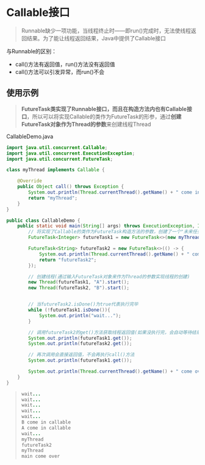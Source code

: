 # Callable接口

> Runnable缺少一项功能，当线程终止时——即run()完成时，无法使线程返回结果。为了能让线程返回结果，Java中提供了Callable接口

与Runnable的区别：

- call()方法有返回值，run()方法没有返回值
- call()方法可以引发异常，而run()不会

## 使用示例

> **FutureTask类实现了Runnable接口，而且在构造方法内也有Callable接口**，所以可以将实现Callable的类作为FutureTask的形参，通过**创建FutureTask对象作为Thread的参数**来创建线程Thread

CallableDemo.java

```java
import java.util.concurrent.Callable;
import java.util.concurrent.ExecutionException;
import java.util.concurrent.FutureTask;

class myThread implements Callable {

    @Override
    public Object call() throws Exception {
        System.out.println(Thread.currentThread().getName() + " come in callable");
        return "myThread";
    }
}

public class CallableDemo {
    public static void main(String[] args) throws ExecutionException, InterruptedException {
        // 将实现了Callable的类作为FutureTask构造方法的参数，创建了一个"未来任务"
        FutureTask<Integer> futureTask1 = new FutureTask<>(new myThread());

        FutureTask<String> futureTask2 = new FutureTask<>(() -> {
            System.out.println(Thread.currentThread().getName() + " come in callable");
            return "futureTask2";
        });

        // 创建线程(通过输入FutureTask对象来作为Thread的参数实现线程的创建)
        new Thread(futureTask1, "A").start();
        new Thread(futureTask2, "B").start();


        // 当futureTask2.isDone()为true代表执行完毕
        while (!futureTask1.isDone()){
            System.out.println("wait...");
        }

        // 调用futureTask2的get()方法获取线程返回值(如果没执行完，会自动等待结果)
        System.out.println(futureTask1.get());
        System.out.println(futureTask2.get());

        // 再次调用会直接返回值，不会再执行call()方法
        System.out.println(futureTask1.get());

        System.out.println(Thread.currentThread().getName() + " come over");
    }
}
```

> ```java
> wait...
> wait...
> wait...
> wait...
> wait...
> B come in callable
> A come in callable
> wait...
> myThread
> futureTask2
> myThread
> main come over
> ```